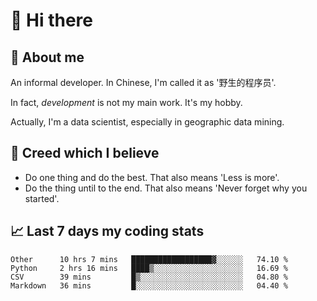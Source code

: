 # 👋 Hi there

## :speech_balloon: About me

An informal developer. In Chinese, I'm called it as '野生的程序员'.

In fact, _development_ is not my main work. It's my hobby.

Actually, I'm a data scientist, especially in geographic data mining.

## :see_no_evil: Creed which I believe

- Do one thing and do the best. That also means 'Less is more'.
- Do the thing until to the end. That also means 'Never forget why you started'.

## :chart_with_upwards_trend: Last 7 days my coding stats

<!--START_SECTION:waka-->
```text
Other      10 hrs 7 mins   ██████████████████▓░░░░░░   74.10 % 
Python     2 hrs 16 mins   ████▒░░░░░░░░░░░░░░░░░░░░   16.69 % 
CSV        39 mins         █▒░░░░░░░░░░░░░░░░░░░░░░░   04.80 % 
Markdown   36 mins         █░░░░░░░░░░░░░░░░░░░░░░░░   04.40 % 
```
<!--END_SECTION:waka-->
